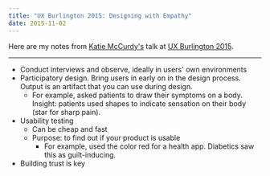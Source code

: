 ```yaml
---
title: "UX Burlington 2015: Designing with Empathy"
date: 2015-11-02
---
```


Here are my notes from [Katie McCurdy's](https://twitter.com/katiemccurdy) talk at [UX Burlington 2015](http://uxburlington.com/).

---

- Conduct interviews and observe, ideally in users' own environments
- Participatory design. Bring users in early on in the design process. Output is an artifact that you can use during design.
  - For example, asked patients to draw their symptoms on a body. Insight: patients used shapes to indicate sensation on their body (star for sharp pain).
- Usability testing
  - Can be cheap and fast
  - Purpose: to find out if your product is usable
    - For example, used the color red for a health app. Diabetics saw this as guilt-inducing.
- Building trust is key
